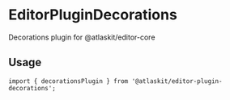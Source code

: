 # EditorPluginDecorations

Decorations plugin for @atlaskit/editor-core

## Usage

`import { decorationsPlugin } from '@atlaskit/editor-plugin-decorations';`